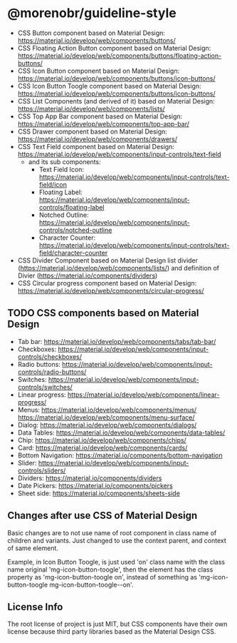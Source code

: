 # @morenobr/guideline-style

- CSS Button component based on Material Design: https://material.io/develop/web/components/buttons/
- CSS Floating Action Button component based on Material Design: https://material.io/develop/web/components/buttons/floating-action-buttons/
- CSS Icon Button component based on Material Design: https://material.io/develop/web/components/buttons/icon-buttons/
- CSS Icon Button Toogle component based on Material Design: https://material.io/develop/web/components/buttons/icon-buttons/
- CSS List Components (and derived of it) based on Material Design: https://material.io/develop/web/components/lists/
- CSS Top App Bar component based on Material Design: https://material.io/develop/web/components/top-app-bar/
- CSS Drawer component based on Material Design: https://material.io/develop/web/components/drawers/
- CSS Text Field component based on Material Design: https://material.io/develop/web/components/input-controls/text-field
  - and its sub components:
    - Text Field Icon: https://material.io/develop/web/components/input-controls/text-field/icon
    - Floating Label: https://material.io/develop/web/components/input-controls/floating-label
    - Notched Outline: https://material.io/develop/web/components/input-controls/notched-outline
    - Character Counter: https://material.io/develop/web/components/input-controls/text-field/character-counter
- CSS Divider Component based on Material Design list divider (https://material.io/develop/web/components/lists/) and definition of Divier (https://material.io/components/dividers)
- CSS Circular progress component based on Material Design: https://material.io/develop/web/components/circular-progress/

## TODO CSS components based on Material Design

- Tab bar: https://material.io/develop/web/components/tabs/tab-bar/
- Checkboxes: https://material.io/develop/web/components/input-controls/checkboxes/
- Radio buttons: https://material.io/develop/web/components/input-controls/radio-buttons/
- Switches: https://material.io/develop/web/components/input-controls/switches/
- Linear progress: https://material.io/develop/web/components/linear-progress/
- Menus: https://material.io/develop/web/components/menus/
         https://material.io/develop/web/components/menu-surface/
- Dialog: https://material.io/develop/web/components/dialogs/
- Data Tables: https://material.io/develop/web/components/data-tables/
- Chip: https://material.io/develop/web/components/chips/
- Card: https://material.io/develop/web/components/cards/
- Bottom Navigation: https://material.io/components/bottom-navigation
- Slider: https://material.io/develop/web/components/input-controls/sliders/
- Dividers: https://material.io/components/dividers
- Date Pickers: https://material.io/components/pickers
- Sheet side: https://material.io/components/sheets-side

## Changes after use CSS of Material Design

Basic changes are to not use name of root component in class name of children and variants. Just changed to use the context parent, and context of same element.

Example, in Icon Button Toogle, is just used 'on' class name with the class name original 'mg-icon-button-toogle', then the element has the class property as 'mg-icon-button-toogle on', instead of something as 'mg-icon-button-toogle mg-icon-button-toogle--on'.

## License Info

The root license of project is just MIT, but CSS components have their own license because third party libraries based as the Material Design CSS.